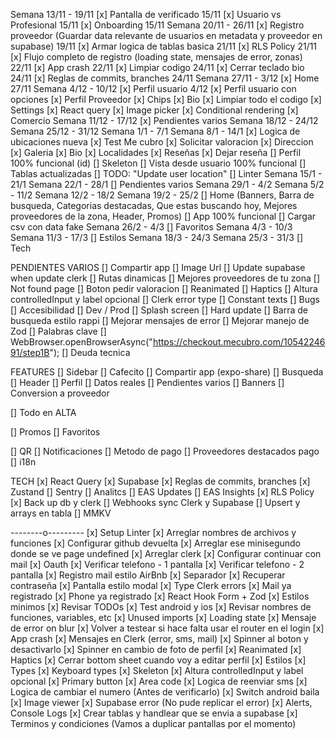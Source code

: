 Semana 13/11 - 19/11
[x] Pantalla de verificado 15/11
[x] Usuario vs Profesional 15/11
[x] Onboarding 15/11
Semana 20/11 - 26/11
[x] Registro proveedor (Guardar data relevante de usuarios en metadata y proveedor en supabase) 19/11
[x] Armar logica de tablas basica 21/11
[x] RLS Policy 21/11
[x] Flujo completo de registro (loading state, mensajes de error, zonas) 22/11
[x] App crash 22/11
[x] Limpiar codigo 24/11
[x] Cerrar teclado bio 24/11
[x] Reglas de commits, branches 24/11
Semana 27/11 - 3/12
[x] Home 27/11
Semana 4/12 - 10/12
[x] Perfil usuario 4/12
[x] Perfil usuario con opciones
[x] Perfil Proveedor
[x] Chips
[x] Bio
[x] Limpiar todo el codigo
[x] Settings
[x] React query
[x] Image picker
[x] Conditional rendering
[x] Comercio
Semana 11/12 - 17/12
[x] Pendientes varios
Semana 18/12 - 24/12
Semana 25/12 - 31/12
Semana 1/1 - 7/1
Semana 8/1 - 14/1
[x] Logica de ubicaciones nueva
[x] Test Me cubro
[x] Solicitar valoracion
[x] Direccion
[x] Galeria
[x] Bio
[x] Localidades
[x] Reseñas
[x] Dejar reseña
[] Perfil 100% funcional (id)
[] Skeleton
[] Vista desde usuario 100% funcional
[] Tablas actualizadas
[] TODO: "Update user location"
[] Linter
Semana 15/1 - 21/1
Semana 22/1 - 28/1
[] Pendientes varios
Semana 29/1 - 4/2
Semana 5/2 - 11/2
Semana 12/2 - 18/2
Semana 19/2 - 25/2
[] Home (Banners, Barra de busqueda, Categorias destacadas, Que estas buscando hoy, Mejores proveedores de la zona, Header, Promos)
[] App 100% funcional
[] Cargar csv con data fake
Semana 26/2 - 4/3
[] Favoritos
Semana 4/3 - 10/3
Semana 11/3 - 17/3
[] Estilos
Semana 18/3 - 24/3
Semana 25/3 - 31/3
[] Tech

PENDIENTES VARIOS
[] Compartir app
[] Image Url
[] Update supabase when update clerk
[] Rutas dinamicas
[] Mejores proveedores de tu zona
[] Not found page
[] Boton pedir valoracion
[] Reanimated
[] Haptics
[] Altura controlledInput y label opcional
[] Clerk error type
[] Constant texts
[] Bugs
[] Accesibilidad
[] Dev / Prod
[] Splash screen
[] Hard update
[] Barra de busqueda estilo rappi
[] Mejorar mensajes de error
[] Mejorar manejo de Zod
[] Palabras clave
[] WebBrowser.openBrowserAsync("https://checkout.mecubro.com/1054224691/step1B");
[] Deuda tecnica

FEATURES
[] Sidebar
[] Cafecito
[] Compartir app (expo-share)
[] Busqueda
[] Header
[] Perfil
[] Datos reales
[] Pendientes varios
[] Banners
[] Conversion a proveedor

[] Todo en ALTA

[] Promos
[] Favoritos

[] QR
[] Notificaciones
[] Metodo de pago
[] Proveedores destacados pago
[] i18n

TECH
[x] React Query
[x] Supabase
[x] Reglas de commits, branches
[x] Zustand
[] Sentry
[] Analitcs
[] EAS Updates
[] EAS Insights
[x] RLS Policy
[x] Back up db y clerk
[] Webhooks sync Clerk y Supabase
[] Upsert y arrays en tabla
[] MMKV

--------o---------
[x] Setup Linter
[x] Arreglar nombres de archivos y funciones
[x] Configurar github devuelta
[x] Arreglar ese minisegundo donde se ve page undefined
[x] Arreglar clerk
[x] Configurar continuar con mail
[x] Oauth
[x] Verificar telefono - 1 pantalla
[x] Verificar telefono - 2 pantalla
[x] Registro mail estilo AirBnb
[x] Separador
[x] Recuperar contraseña
[x] Pantalla estilo modal
[x] Type Clerk errors
[x] Mail ya registrado
[x] Phone ya registrado
[x] React Hook Form + Zod
[x] Estilos minimos
[x] Revisar TODOs
[x] Test android y ios
[x] Revisar nombres de funciones, variables, etc
[x] Unused imports
[x] Loading state
[x] Mensaje de error on blur
[x] Volver a testear si hace falta usar el router en el login
[x] App crash
[x] Mensajes en Clerk (error, sms, mail)
[x] Spinner al boton y desactivarlo
[x] Spinner en cambio de foto de perfil
[x] Reanimated
[x] Haptics
[x] Cerrar bottom sheet cuando voy a editar perfil
[x] Estilos
[x] Types
[x] Keyboard types
[x] Skeleton
[x] Altura controlledInput y label opcional
[x] Primary button
[x] Area code
[x] Logica de reenviar sms
[x] Logica de cambiar el numero (Antes de verificarlo)
[x] Switch android baila
[x] Image viewer
[x] Supabase error (No pude replicar el error)
[x] Alerts, Console Logs
[x] Crear tablas y handlear que se envia a supabase
[x] Terminos y condiciones (Vamos a duplicar pantallas por el momento)
